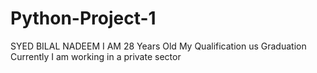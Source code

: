 # Python-Project-1
SYED BILAL NADEEM 
I AM 28 Years Old 
My Qualification us Graduation
Currently I am working in a private sector 
